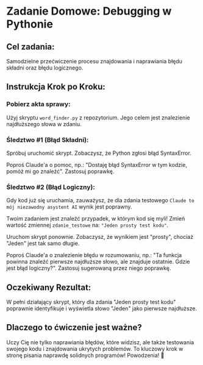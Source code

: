 # Zadanie Domowe: Debugging w Pythonie

## Cel zadania:
Samodzielne przećwiczenie procesu znajdowania i naprawiania błędu składni oraz błędu logicznego.

## Instrukcja Krok po Kroku:

### Pobierz akta sprawy:
Użyj skryptu `word_finder.py` z repozytorium. Jego celem jest znalezienie najdłuższego słowa w zdaniu.

### Śledztwo #1 (Błąd Składni):

Spróbuj uruchomić skrypt. Zobaczysz, że Python zgłosi błąd SyntaxError.

Poproś Claude'a o pomoc, np.: "Dostaję błąd SyntaxError w tym kodzie, pomóż mi go znaleźć". Zastosuj poprawkę.

### Śledztwo #2 (Błąd Logiczny):

Gdy kod już się uruchamia, zauważysz, że dla zdania testowego `Claude to mój niezawodny asystent AI` wynik jest poprawny.

Twoim zadaniem jest znaleźć przypadek, w którym kod się myli! Zmień wartość zmiennej `zdanie_testowe` na: `"Jeden prosty test kodu"`.

Uruchom skrypt ponownie. Zobaczysz, że wynikiem jest "prosty", chociaż "Jeden" jest tak samo długie.

Poproś Claude'a o znalezienie błędu w rozumowaniu, np.: "Ta funkcja powinna znaleźć pierwsze najdłuższe słowo, ale znajduje ostatnie. Gdzie jest błąd logiczny?". Zastosuj sugerowaną przez niego poprawkę.

## Oczekiwany Rezultat:
W pełni działający skrypt, który dla zdania "Jeden prosty test kodu" poprawnie identyfikuje i wyświetla słowo "Jeden" jako pierwsze najdłuższe.

## Dlaczego to ćwiczenie jest ważne?
Uczy Cię nie tylko naprawiania błędów, które widzisz, ale także testowania swojego kodu i znajdowania ukrytych problemów. To kluczowy krok w stronę pisania naprawdę solidnych programów! Powodzenia! 💪